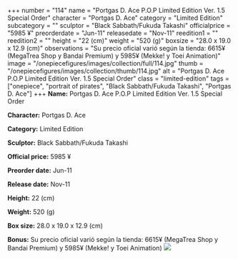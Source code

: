 +++
number = "114"
name = "Portgas D. Ace P.O.P Limited Edition Ver. 1.5 Special Order"
character = "Portgas D. Ace"
category = "Limited Edition"
subcategory = ""
sculptor = "Black Sabbath/Fukuda Takashi"
officialprice = "5985 ¥"
preorderdate = "Jun-11"
releasedate = "Nov-11"
reedition1 = ""
reedition2 = ""
height = "22 (cm)"
weight = "520 (g)"
boxsize = "28.0 x 19.0 x 12.9 (cm)"
observations = "Su precio oficial varió según la tienda: 6615¥ (MegaTrea Shop y Bandai Premium) y 5985¥ (Mekke! y Toei Animation)"
image = "/onepiecefigures/images/collection/full/114.jpg"
thumb = "/onepiecefigures/images/collection/thumb/114.jpg"
alt = "Portgas D. Ace P.O.P Limited Edition Ver. 1.5 Special Order"
class = "limited-edition"
tags = ["onepiece", "portrait of pirates", "Black Sabbath/Fukuda Takashi", "Portgas D. Ace"]
+++
**Name:** Portgas D. Ace P.O.P Limited Edition Ver. 1.5 Special Order

**Character:** Portgas D. Ace

**Category:** Limited Edition 

**Sculptor:** Black Sabbath/Fukuda Takashi

**Official price:** 5985 ¥

**Preorder date:** Jun-11

**Release date:** Nov-11

**Height:** 22 (cm)

**Weight:** 520 (g)

**Box size:** 28.0 x 19.0 x 12.9 (cm)

**Bonus:** Su precio oficial varió según la tienda: 6615¥ (MegaTrea Shop y Bandai Premium) y 5985¥ (Mekke! y Toei Animation)
<img src="/onepiecefigures/images/collection/thumb/114.jpg">